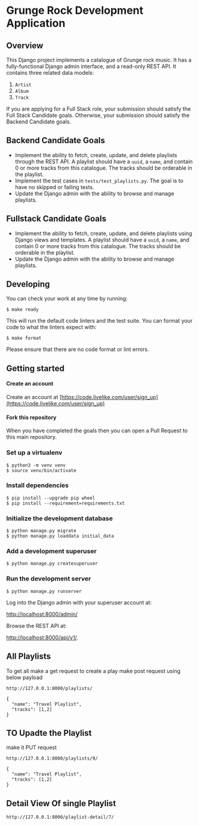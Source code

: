 # Grunge Rock Development Application

## Overview

This Django project implements a catalogue of Grunge rock music.  It has a fully-functional Django admin interface, and a read-only REST API.  It contains three related data models:

1. `Artist`
2. `Album`
3. `Track`

If you are applying for a Full Stack role, your submission should satisfy the Full Stack Candidate goals.
Otherwise, your submission should satisfy the Backend Candidate goals.

## Backend Candidate Goals

* Implement the ability to fetch, create, update, and delete playlists through the REST API.  A playlist should have a `uuid`, a `name`, and contain 0 or more tracks from this catalogue.  The tracks should be orderable in the playlist.
* Implement the test cases in `tests/test_playlists.py`.  The goal is to have no skipped or failing tests.
* Update the Django admin with the ability to browse and manage playlists.

## Fullstack Candidate Goals

* Implement the ability to fetch, create, update, and delete playlists using Django views and templates.  A playlist should have a `uuid`, a `name`, and contain 0 or more tracks from this catalogue.  The tracks should be orderable in the playlist.
* Update the Django admin with the ability to browse and manage playlists.

## Developing

You can check your work at any time by running:

```shell
$ make ready
```

This will run the default code linters and the test suite.  You can format your code to what the linters expect with:

```shell
$ make format
```

Please ensure that there are no code format or lint errors.

## Getting started

#### Create an account

Create an account at [https://code.livelike.com/user/sign_up](https://code.livelike.com/user/sign_up)

#### Fork this repository

When you have completed the goals then you can open a Pull Request to this main repository.

### Set up a virtualenv

```shell
$ python3 -m venv venv
$ source venv/bin/activate
```

### Install dependencies

```shell
$ pip install --upgrade pip wheel
$ pip install --requirement=requirements.txt
```

### Initialize the development database

```shell
$ python manage.py migrate
$ python manage.py loaddata initial_data
```

### Add a development superuser

```shell
$ python manage.py createsuperuser
```

### Run the development server

```shell
$ python manage.py runserver
```

Log into the Django admin with your superuser account at:

[http://localhost:8000/admin/](http://localhost:8000/admin/)

Browse the REST API at:

[http://localhost:8000/api/v1/](http://localhost:8000/api/v1/).


## All Playlists 


To get all make a get request to create a play make post request using below payload


```
http://127.0.0.1:8000/playlists/
```

```
{
  "name": "Travel Playlist",
  "tracks": [1,2]  
}
```

## TO Upadte the Playlist 

make it PUT request 
```
http://127.0.0.1:8000/playlists/9/
```
```
{
  "name": "Travel Playlist",
  "tracks": [1,2]  
}
```

## Detail View Of single Playlist
```
http://127.0.0.1:8000/playlist-detail/7/
```

